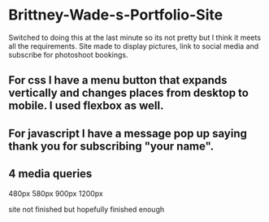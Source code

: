 # Brittney-Wade-s-Portfolio-Site

 Switched to doing this at the last minute so its not pretty but I think it meets all the requirements.
 Site made to display pictures, link to social media and subscribe for photoshoot bookings.
 
## For css I have a menu button that expands vertically and changes places from desktop to mobile. I used flexbox as well.


## For javascript I have a message pop up saying thank you for subscribing "your name".



## 4 media queries
480px
580px
900px
1200px

site not finished but hopefully finished enough
